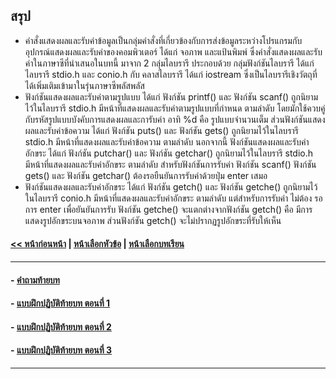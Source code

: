 ## สรุป
* คำสั่งแสดงผลและรับค่าข้อมูลเป็นกลุ่มคำสั่งที่เกี่ยวข้องกับการส่งข้อมูลระหว่างโปรแกรมกับอุปกรณ์แสดงผลและรับค่าของคอมพิวเตอร์ ได้แก่ จอภาพ และแป้นพิมพ์ ซึ่งคำสั่งแสดงผลและรับค่าในภาษาซีที่นำเสนอในบทนี้ มาจาก 2 กลุ่มไลบรารี ประกอบด้วย กลุ่มฟังก์ชันไลบรารี ได้แก่ ไลบรารี stdio.h และ conio.h กับ คลาสไลบรารี ได้แก่ iostream ซึ่งเป็นไลบรารีเชิงวัตถุที่ได้เพิ่มเติมเข้ามาในรุ่นภาษาซีพลัสพลัส
* ฟังก์ชันแสดงผลและรับค่าตามรูปแบบ ได้แก่ ฟังก์ชัน printf() และ ฟังก์ชัน scanf() ถูกนิยามไว้ในไลบรารี stdio.h มีหน้าที่แสดงผลและรับค่าตามรูปแบบที่กำหนด ตามลำดับ โดยมักใช้ควบคู่กับรหัสรูปแบบบังคับการแสดงผลและการับค่า อาทิ %d คือ รูปแบบจำนวนเต็ม ส่วนฟังก์ชันแสดงผลและรับค่าข้อความ ได้แก่ ฟังก์ชัน puts() และ ฟังก์ชัน gets() ถูกนิยามไว้ในไลบรารี stdio.h มีหน้าที่แสดงผลและรับค่าข้อความ ตามลำดับ นอกจากนี้ ฟังก์ชันแสดงผลและรับค่าอักขระ ได้แก่ ฟังก์ชัน putchar() และ ฟังก์ชัน getchar() ถูกนิยามไว้ในไลบรารี stdio.h มีหน้าที่แสดงผลและรับค่าอักขระ ตามลำดับ สำหรับฟังก์ชันการรับค่า ฟังก์ชัน scanf() ฟังก์ชัน gets() และ ฟังก์ชัน getchar() ต้องรอยืนยันการรับค่าด้วยปุ่ม enter เสมอ 
* ฟังก์ชันแสดงผลและรับค่าอักขระ ได้แก่ ฟังก์ชัน getch() และ ฟังก์ชัน getche() ถูกนิยามไว้ในไลบรารี conio.h มีหน้าที่แสดงผลและรับค่าอักขระ ตามลำดับ แต่สำหรับการรับค่า ไม่ต้อง รอการ enter เพื่อยันยันการรับ ฟังก์ชัน getche() จะแตกต่างจากฟังก์ชัน getch() คือ มีการแสดงรูปอักขระบนจอภาพ ส่วนฟังก์ชัน getch() จะไม่ปรากฏรูปอักขระที่รับให้เห็น
#### [<< หน้าก่อนหน้า](0505.md) | [หน้าเลือกหัวข้อ](README.md) | [หน้าเลือกบทเรียน](../README.md)
---
#### - [คำถามท้ายบท](0530.md)
#### - [แบบฝึกปฏิบัติท้ายบท ตอนที่ 1](0550.md)
#### - [แบบฝึกปฏิบัติท้ายบท ตอนที่ 2](0570.md)
#### - [แบบฝึกปฏิบัติท้ายบท ตอนที่ 3](0590.md)
---

